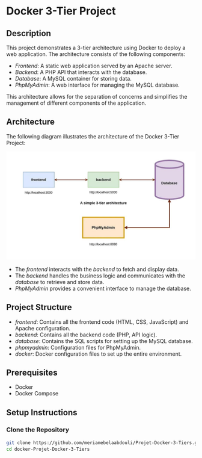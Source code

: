 # Docker 3-Tier Project

## Description

This project demonstrates a 3-tier architecture using Docker to deploy a web application. The architecture consists of the following components:

- *Frontend*: A static web application served by an Apache server.
- *Backend*: A PHP API that interacts with the database.
- *Database*: A MySQL container for storing data.
- *PhpMyAdmin*: A web interface for managing the MySQL database.

This architecture allows for the separation of concerns and simplifies the management of different components of the application.

## Architecture

The following diagram illustrates the architecture of the Docker 3-Tier Project:

![Architecture](Architecture.jfif)

- The *frontend* interacts with the *backend* to fetch and display data.
- The *backend* handles the business logic and communicates with the *database* to retrieve and store data.
- *PhpMyAdmin* provides a convenient interface to manage the database.

## Project Structure

- *frontend*: Contains all the frontend code (HTML, CSS, JavaScript) and Apache configuration.
- *backend*: Contains all the backend code (PHP, API logic).
- *database*: Contains the SQL scripts for setting up the MySQL database.
- *phpmyadmin*: Configuration files for PhpMyAdmin.
- *docker*: Docker configuration files to set up the entire environment.

## Prerequisites

- Docker
- Docker Compose

## Setup Instructions

### Clone the Repository

```bash
git clone https://github.com/meriamebelaabdouli/Projet-Docker-3-Tiers.git
cd docker-Projet-Docker-3-Tiers
